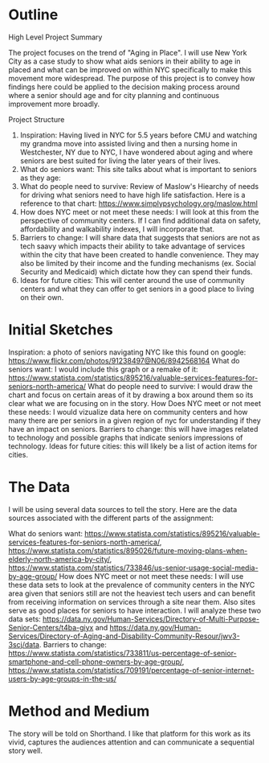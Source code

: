 # Outline 
High Level Project Summary 

The project focuses on the trend of "Aging in Place". I will use New York City as a case study to show what aids seniors in their ability to age in placed and what can be improved on within NYC specifically to make this movement more widespread. The purpose of this project is to convey how findings here could be applied to the decision making process around where a senior should age and for city planning and continuous improvement more broadly.  

Project Structure 

1. Inspiration: Having lived in NYC for 5.5 years before CMU and watching my grandma move into assisted living and then a nursing home in Westchester, NY due to NYC, I have wondered about aging and where seniors are best suited for living the later years of their lives. 
2. What do seniors want: This site talks about what is important to seniors as they age: 
3. What do people need to survive: Review of Maslow's Hiearchy of needs for driving what seniors need to have high life satisfaction. Here is a reference to that chart: https://www.simplypsychology.org/maslow.html
4. How does NYC meet or not meet these needs: I will look at this from the perspective of community centers. If I can find additional data on safety, affordability and walkability indexes, I will incorporate that. 
5. Barriers to change: I will share data that suggests that seniors are not as tech saavy which impacts their ability to take advantage of services within the city that have been created to handle convenience. They may also be limited by their income and the funding mechanisms (ex. Social Security and Medicaid) which dictate how they can spend their funds. 
6. Ideas for future cities: This will center around the use of community centers and what they can offer to get seniors in a good place to living on their own. 

# Initial Sketches

Inspiration: a photo of seniors navigating NYC like this found on google: https://www.flickr.com/photos/91238497@N06/8942568164
What do seniors want: I would include this graph or a remake of it: https://www.statista.com/statistics/895216/valuable-services-features-for-seniors-north-america/
What do people need to survive: I would draw the chart and focus on certain areas of it by drawing a box around them so its clear what we are focusing on in the story. 
How Does NYC meet or not meet these needs: I would vizualize data here on community centers and how many there are per seniors in a given region of nyc for understanding if they have an impact on seniors. 
Barriers to change: this will have images related to technology and possible graphs that indicate seniors impressions of technology. 
Ideas for future cities: this will likely be a list of action items for cities.

# The Data 
I will be using several data sources to tell the story. Here are the data sources associated with the different parts of the assignment: 

What do seniors want: https://www.statista.com/statistics/895216/valuable-services-features-for-seniors-north-america/, https://www.statista.com/statistics/895026/future-moving-plans-when-elderly-north-america-by-city/, https://www.statista.com/statistics/733846/us-senior-usage-social-media-by-age-group/
How does NYC meet or not meet these needs: I will use these data sets to look at the prevalence of community centers in the NYC area given that seniors still are not the heaviest tech users and can benefit from receiving information on services through a site near them. Also sites serve as good places for seniors to have interaction. I will analyze these two data sets: https://data.ny.gov/Human-Services/Directory-of-Multi-Purpose-Senior-Centers/t4ba-giyx and https://data.ny.gov/Human-Services/Directory-of-Aging-and-Disability-Community-Resour/jwv3-3scj/data. 
Barriers to change: https://www.statista.com/statistics/733811/us-percentage-of-senior-smartphone-and-cell-phone-owners-by-age-group/, https://www.statista.com/statistics/709191/percentage-of-senior-internet-users-by-age-groups-in-the-us/

# Method and Medium
The story will be told on Shorthand. I like that platform for this work as its vivid, captures the audiences attention and can communicate a sequential story well. 

